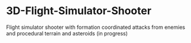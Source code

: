 # 3D-Flight-Simulator-Shooter
Flight simulator shooter with formation coordinated attacks from enemies and procedural terrain and asteroids (in progress)

